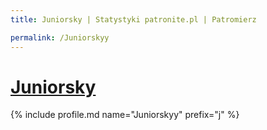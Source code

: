 ```yaml
---
title: Juniorsky | Statystyki patronite.pl | Patromierz

permalink: /Juniorskyy
---
```


# [Juniorsky](https://patronite.pl/Juniorskyy)

{% include profile.md name="Juniorskyy" prefix="j" %}
